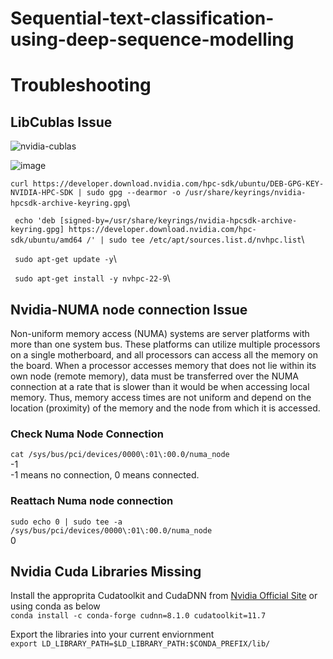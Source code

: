 # Sequential-text-classification-using-deep-sequence-modelling

# Troubleshooting
  
  ## LibCublas Issue
  ![nvidia-cublas](https://user-images.githubusercontent.com/90950629/201479338-6f5f39f0-54cb-4c4d-aa40-ba72e493ef25.gif)

![image](https://user-images.githubusercontent.com/90950629/201478338-b652984c-369c-42f2-8b97-d50e6aec4f94.png)


` curl https://developer.download.nvidia.com/hpc-sdk/ubuntu/DEB-GPG-KEY-NVIDIA-HPC-SDK | sudo gpg --dearmor -o /usr/share/keyrings/nvidia-hpcsdk-archive-keyring.gpg `\

` echo 'deb [signed-by=/usr/share/keyrings/nvidia-hpcsdk-archive-keyring.gpg] https://developer.download.nvidia.com/hpc-sdk/ubuntu/amd64 /' | sudo tee /etc/apt/sources.list.d/nvhpc.list`\

` sudo apt-get update -y`\

` sudo apt-get install -y nvhpc-22-9`\

  ## Nvidia-NUMA node connection Issue
  
Non-uniform memory access (NUMA) systems are server platforms with more than one system bus. These platforms can utilize multiple processors on a single motherboard, and all processors can access all the memory on the board. When a processor accesses memory that does not lie within its own node (remote memory), data must be transferred over the NUMA connection at a rate that is slower than it would be when accessing local memory. Thus, memory access times are not uniform and depend on the location (proximity) of the memory and the node from which it is accessed.

  ### Check Numa Node Connection
  
  `cat /sys/bus/pci/devices/0000\:01\:00.0/numa_node`\
  -1\
  -1 means no connection, 0 means connected.
  
  ### Reattach Numa node connection
  ` sudo echo 0 | sudo tee -a /sys/bus/pci/devices/0000\:01\:00.0/numa_node `\
  0
 
 ## Nvidia Cuda Libraries Missing
 
 Install the approprita Cudatoolkit and CudaDNN from [Nvidia Official Site](https://developer.nvidia.com/cuda-downloads?target_os=Linux&target_arch=x86_64&Distribution=Ubuntu&target_version=22.04) or using conda as below \
 `conda install -c conda-forge cudnn=8.1.0 cudatoolkit=11.7` 
 
 Export the libraries into your current enviornment\
 `export LD_LIBRARY_PATH=$LD_LIBRARY_PATH:$CONDA_PREFIX/lib/`
 
  






